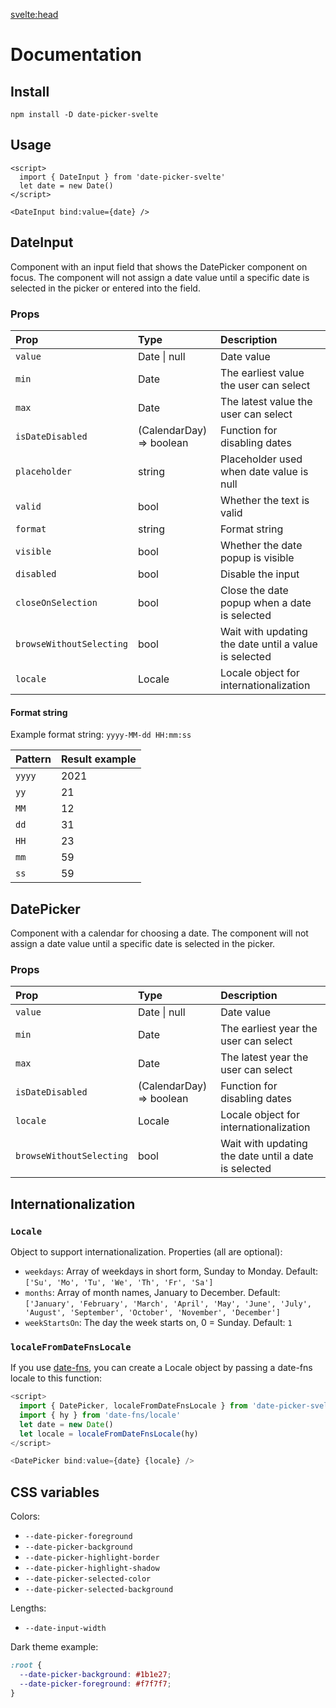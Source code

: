 <svelte:head>

  <title>Docs • Date Picker Svelte</title>
</svelte:head>

# Documentation

## Install

```
npm install -D date-picker-svelte
```

## Usage

```svelte
<script>
  import { DateInput } from 'date-picker-svelte'
  let date = new Date()
</script>

<DateInput bind:value={date} />
```

## <a id="dateinput" />DateInput

Component with an input field that shows the DatePicker component on focus.
The component will not assign a date value until a specific date is selected in the picker or entered into the field.

### <a id="props" />Props

| Prop                     | Type          | Description                                           |
| :----------------------- | :-----------  | :---------------------------------------------------- |
| `value`                  | Date \| null  | Date value                                            |
| `min`                    | Date          | The earliest value the user can select                |
| `max`                    | Date          | The latest value the user can select                  |
| `isDateDisabled`         | (CalendarDay) => boolean | Function for disabling dates               |
| `placeholder`            | string        | Placeholder used when date value is null              |
| `valid`                  | bool          | Whether the text is valid                             |
| `format`                 | string        | Format string                                         |
| `visible`                | bool          | Whether the date popup is visible                     |
| `disabled`               | bool          | Disable the input                                     |
| `closeOnSelection`       | bool          | Close the date popup when a date is selected          |
| `browseWithoutSelecting` | bool          | Wait with updating the date until a value is selected |
| `locale`                 | Locale        | Locale object for internationalization                |

#### <a id="format-string" />Format string

Example format string: `yyyy-MM-dd HH:mm:ss`

| Pattern | Result example |
| :------ | :------------- |
| `yyyy`  | 2021           |
| `yy`    | 21             |
| `MM`    | 12             |
| `dd`    | 31             |
| `HH`    | 23             |
| `mm`    | 59             |
| `ss`    | 59             |

## <a id="datepicker" />DatePicker

Component with a calendar for choosing a date.
The component will not assign a date value until a specific date is selected in the picker.

### <a id="datepicker-props" />Props

| Prop                     | Type         | Description                                          |
| :----------------------- | :----------- | :--------------------------------------------------- |
| `value`                  | Date \| null | Date value                                           |
| `min`                    | Date         | The earliest year the user can select                |
| `max`                    | Date         | The latest year the user can select                  |
| `isDateDisabled`         | (CalendarDay) => boolean | Function for disabling dates               |
| `locale`                 | Locale       | Locale object for internationalization               |
| `browseWithoutSelecting` | bool         | Wait with updating the date until a date is selected |

## <a id="internationalization" />Internationalization

### <a id="locale" />`Locale`

Object to support internationalization. Properties (all are optional):

- `weekdays`: Array of weekdays in short form, Sunday to Monday. Default: `['Su', 'Mo', 'Tu', 'We', 'Th', 'Fr', 'Sa']`
- `months`: Array of month names, January to December. Default: `['January', 'February', 'March', 'April', 'May', 'June', 'July', 'August', 'September', 'October', 'November', 'December']`
- `weekStartsOn`: The day the week starts on, 0 = Sunday. Default: `1`

### <a id="localefromdatefnslocale" />`localeFromDateFnsLocale`

If you use [date-fns](https://date-fns.org/), you can create a Locale object by passing a date-fns locale to this function:

```js
<script>
  import { DatePicker, localeFromDateFnsLocale } from 'date-picker-svelte'
  import { hy } from 'date-fns/locale'
  let date = new Date()
  let locale = localeFromDateFnsLocale(hy)
</script>

<DatePicker bind:value={date} {locale} />
```

## <a id="css-variables" />CSS variables

Colors:

- `--date-picker-foreground`
- `--date-picker-background`
- `--date-picker-highlight-border`
- `--date-picker-highlight-shadow`
- `--date-picker-selected-color`
- `--date-picker-selected-background`

Lengths:

- `--date-input-width`

Dark theme example:

```css
:root {
  --date-picker-background: #1b1e27;
  --date-picker-foreground: #f7f7f7;
}
```
